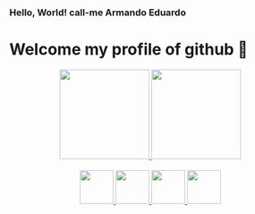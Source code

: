 ### Hello, World! call-me Armando Eduardo
# Welcome my profile of github 👋


<div align="left">
   
<div align="center">
<a href="https://github.com/Armandoedu">
    
<img loading="lazy" height="160em" src="https://github-readme-stats.vercel.app/api/top-langs/?username=Armandoedu&layout=compact&langs_count=7&theme=dracula"/>
<img loading="lazy" height="160em" src="https://github-readme-stats.vercel.app/api?username=Armandoedu&show_icons=true&theme=dracula&include_all_commits=true&count_private=true"/>
</div>


<br>

<div align="center">
   <img src="https://cdn.jsdelivr.net/gh/devicons/devicon/icons/c/c-original.svg" width="60px"/>
   <img src="https://cdn.jsdelivr.net/gh/devicons/devicon/icons/html5/html5-original.svg" width="60px" />
   <img src="https://cdn.jsdelivr.net/gh/devicons/devicon/icons/javascript/javascript-original.svg" width="60px" /> 
   <img src="https://cdn.jsdelivr.net/gh/devicons/devicon/icons/python/python-original.svg" width="60px" />
</div>

<br>

